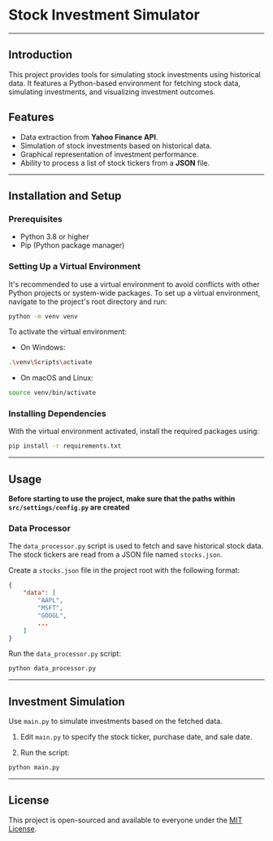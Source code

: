 # Stock Investment Simulator

---

## Introduction

This project provides tools for simulating stock investments using historical data. It features a Python-based environment for fetching stock data, simulating investments, and visualizing investment outcomes.

## Features

- Data extraction from **Yahoo Finance API**.
- Simulation of stock investments based on historical data.
- Graphical representation of investment performance.
- Ability to process a list of stock tickers from a **JSON** file.

---

## Installation and Setup

### Prerequisites
- Python 3.8 or higher
- Pip (Python package manager)

### Setting Up a Virtual Environment
It's recommended to use a virtual environment to avoid conflicts with other Python projects or system-wide packages. To set up a virtual environment, navigate to the project's root directory and run:

```bash
python -m venv venv
```

To activate the virtual environment:

- On Windows:
```bash
.\venv\Scripts\activate
```

- On macOS and Linux:
```bash
source venv/bin/activate
```

### Installing Dependencies

With the virtual environment activated, install the required packages using:

```bash
pip install -r requirements.txt
```

---

## Usage

**Before starting to use the project, make sure that the paths within `src/settings/config.py` are created**

### Data Processor

The `data_processor.py` script is used to fetch and save historical stock data. The stock tickers are read from a JSON file named `stocks.json`.

Create a `stocks.json` file in the project root with the following format:

```json
{
    "data": [
        "AAPL",
        "MSFT",
        "GOOGL",
        ...
    ]
}
```

Run the `data_processor.py` script:

```bash
python data_processor.py
```

---

## Investment Simulation

Use `main.py` to simulate investments based on the fetched data.

1. Edit `main.py` to specify the stock ticker, purchase date, and sale date.

2. Run the script:

```bash
python main.py
```

---

## License

This project is open-sourced and available to everyone under the [MIT License](LICENSE).
